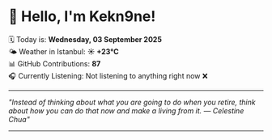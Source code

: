 # 👋 Hello, I'm Kekn9ne!

🗓️ Today is: **Wednesday, 03 September 2025**  
🌤️ Weather in Istanbul: **☀️   +23°C**  
📊 GitHub Contributions: **87**  
🎧 Currently Listening: Not listening to anything right now ❌

---

_"Instead of thinking about what you are going to do when you retire, think about how you can do that now and make a living from it. — *Celestine Chua*"_

---
